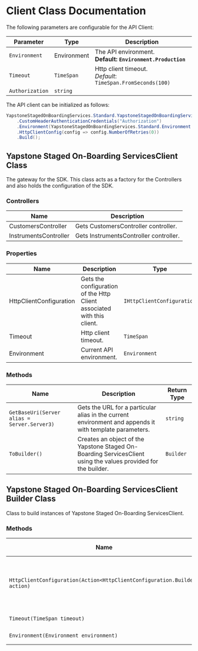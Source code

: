 
# Client Class Documentation

The following parameters are configurable for the API Client:

| Parameter | Type | Description |
|  --- | --- | --- |
| `Environment` | Environment | The API environment. <br> **Default: `Environment.Production`** |
| `Timeout` | `TimeSpan` | Http client timeout.<br>*Default*: `TimeSpan.FromSeconds(100)` |
| `Authorization` | `string` |  |

The API client can be initialized as follows:

```csharp
YapstoneStagedOnBoardingServices.Standard.YapstoneStagedOnBoardingServicesClient client = new YapstoneStagedOnBoardingServices.Standard.YapstoneStagedOnBoardingServicesClient.Builder()
    .CustomHeaderAuthenticationCredentials("Authorization")
    .Environment(YapstoneStagedOnBoardingServices.Standard.Environment.Production)
    .HttpClientConfig(config => config.NumberOfRetries(0))
    .Build();
```

## Yapstone Staged On-Boarding ServicesClient Class

The gateway for the SDK. This class acts as a factory for the Controllers and also holds the configuration of the SDK.

### Controllers

| Name | Description |
|  --- | --- |
| CustomersController | Gets CustomersController controller. |
| InstrumentsController | Gets InstrumentsController controller. |

### Properties

| Name | Description | Type |
|  --- | --- | --- |
| HttpClientConfiguration | Gets the configuration of the Http Client associated with this client. | `IHttpClientConfiguration` |
| Timeout | Http client timeout. | `TimeSpan` |
| Environment | Current API environment. | `Environment` |

### Methods

| Name | Description | Return Type |
|  --- | --- | --- |
| `GetBaseUri(Server alias = Server.Server3)` | Gets the URL for a particular alias in the current environment and appends it with template parameters. | `string` |
| `ToBuilder()` | Creates an object of the Yapstone Staged On-Boarding ServicesClient using the values provided for the builder. | `Builder` |

## Yapstone Staged On-Boarding ServicesClient Builder Class

Class to build instances of Yapstone Staged On-Boarding ServicesClient.

### Methods

| Name | Description | Return Type |
|  --- | --- | --- |
| `HttpClientConfiguration(Action<HttpClientConfiguration.Builder> action)` | Gets the configuration of the Http Client associated with this client. | `Builder` |
| `Timeout(TimeSpan timeout)` | Http client timeout. | `Builder` |
| `Environment(Environment environment)` | Current API environment. | `Builder` |

